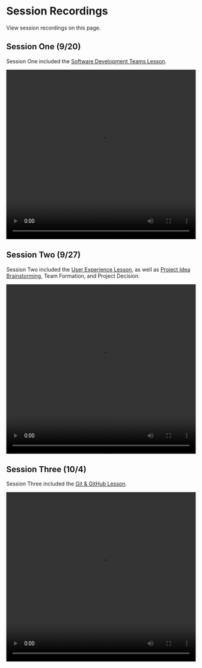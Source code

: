 # Session Recordings
View session recordings on this page.

## Session One (9/20)
Session One included the [Software Development Teams Lesson](SoftwareDevTeamsLesson/StudentDesc.md).

<video width="100%" height="450px" controls>
  <source src="https://app.sharebase.com/sharebaseapi/preview/3-12980948/content?ctx=ea0aZ%2bO%2bBkxb722wSkWrAMvWdvbchPJ9MRvz%2b4BikWQ%3d&auth=MDAwMDAwMDM6ZmNkNDQ5MGQtMWEzOC00NTdkLWFlMDEtODFiOWI2ZGRmNWY5" type="video/mp4">
</video>

## Session Two (9/27)
Session Two included the [User Experience Lesson](UserExperienceLesson/StudentDesc.md), as well as [Project Idea Brainstorming](ProjectIdeasAndTechnologies.md), Team Formation, and Project Decision.

<video width="100%" height="450px" controls>
  <source src="https://app.sharebase.com/sharebaseapi/preview/3-12986670/content?ctx=qeNKjVX84ciXcOvJEAH3YQGWCe3nG9b%2fWrwZsQAyO%2bQ%3d&auth=MDAwMDAwMDM6YmZlNzYyNmQtMzU4ZS00MTJiLWExYWItN2NkM2UzNTU1MTk2" type="video/mp4">
</video>

## Session Three (10/4)
Session Three included the [Git & GitHub Lesson](GitHubLesson/StudentDesc.md).

<video width="100%" height="450px" controls>
  <source src="https://app.sharebase.com/sharebaseapi/preview/3-12995207/content?ctx=eRbhSTQYSvnLBVjl5dQnksIe02lzy8C8vJA9jdwUJ%2f4%3d&auth=MDAwMDAwMDM6NjY4NDc4ODgtNjVkMi00NjZlLWE3YTctMzMwZWFhYzhmZjlk" type="video/mp4">
</video>
